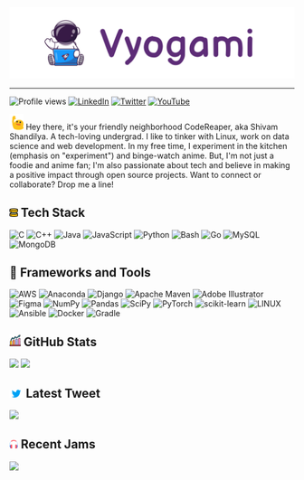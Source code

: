 ![banner](./assets/img/astronaut-banner.png)

---

![Profile views](https://komarev.com/ghpvc/?username=legitshivam&label=Profile%20views&color=0e75b6&style=flat) [![LinkedIn](https://img.shields.io/badge/LinkedIn-%230077B5.svg?logo=linkedin&logoColor=white)](https://linkedin.com/in/vyogami) [![Twitter](https://img.shields.io/badge/Twitter-%231DA1F2.svg?logo=Twitter&logoColor=white)](https://twitter.com/vyogami) [![YouTube](https://img.shields.io/badge/YouTube-%23FF0000.svg?logo=YouTube&logoColor=white)](https://youtube.com/@vyogami)

<img src="./assets/img/greet.gif" width="25"> Hey there, it's your friendly neighborhood CodeReaper, aka Shivam Shandilya. A tech-loving undergrad. I like to tinker with Linux, work on data science and web development. In my free time, I experiment in the kitchen (emphasis on "experiment") and binge-watch anime. But, I'm not just a foodie and anime fan; I'm also passionate about tech and believe in making a positive impact through open source projects. Want to connect or collaborate? Drop me a line!

## <img src="./assets/img/tech-stack.png" width="15"> Tech Stack

![C](https://img.shields.io/badge/c-%2300599C.svg?style=for-the-badge&logo=c&logoColor=white)
![C++](https://img.shields.io/badge/c++-%2300599C.svg?style=for-the-badge&logo=c%2B%2B&logoColor=white)
![Java](https://img.shields.io/badge/java-%23ED8B00.svg?style=for-the-badge&logo=java&logoColor=white)
![JavaScript](https://img.shields.io/badge/javascript-%23323330.svg?style=for-the-badge&logo=javascript&logoColor=%23F7DF1E)
![Python](https://img.shields.io/badge/python-3670A0?style=for-the-badge&logo=python&logoColor=ffdd54)
![Bash](https://img.shields.io/badge/bash-%23121011.svg?style=for-the-badge&logo=gnu-bash&logoColor=white)
![Go](https://img.shields.io/badge/go-%2300ADD8.svg?style=for-the-badge&logo=go&logoColor=white)
![MySQL](https://img.shields.io/badge/mysql-%2300f.svg?style=for-the-badge&logo=mysql&logoColor=white)
![MongoDB](https://img.shields.io/badge/MongoDB-%234ea94b.svg?style=for-the-badge&logo=mongodb&logoColor=white)

## 🧰 Frameworks and Tools

![AWS](https://img.shields.io/badge/AWS-%23FF9900.svg?style=for-the-badge&logo=amazon-aws&logoColor=white)
![Anaconda](https://img.shields.io/badge/Anaconda-%2344A833.svg?style=for-the-badge&logo=anaconda&logoColor=white)
![Django](https://img.shields.io/badge/django-%23092E20.svg?style=for-the-badge&logo=django&logoColor=white)
![Apache Maven](https://img.shields.io/badge/Apache%20Maven-C71A36?style=for-the-badge&logo=Apache%20Maven&logoColor=white)
![Adobe Illustrator](https://img.shields.io/badge/illustrator-%23FF9A00.svg?style=for-the-badge&logo=adobeillustrator&logoColor=white)
![Figma](https://img.shields.io/badge/figma-%23F24E1E.svg?style=for-the-badge&logo=figma&logoColor=white)
![NumPy](https://img.shields.io/badge/numpy-%23013243.svg?style=for-the-badge&logo=numpy&logoColor=white)
![Pandas](https://img.shields.io/badge/pandas-%23150458.svg?style=for-the-badge&logo=pandas&logoColor=white)
![SciPy](https://img.shields.io/badge/SciPy-%230C55A5.svg?style=for-the-badge&logo=scipy&logoColor=%white)
![PyTorch](https://img.shields.io/badge/PyTorch-%23EE4C2C.svg?style=for-the-badge&logo=PyTorch&logoColor=white)
![scikit-learn](https://img.shields.io/badge/scikit--learn-%23F7931E.svg?style=for-the-badge&logo=scikit-learn&logoColor=white)
![LINUX](https://img.shields.io/badge/Linux-FCC624?style=for-the-badge&logo=linux&logoColor=black)
![Ansible](https://img.shields.io/badge/ansible-%231A1918.svg?style=for-the-badge&logo=ansible&logoColor=white)
![Docker](https://img.shields.io/badge/docker-%230db7ed.svg?style=for-the-badge&logo=docker&logoColor=white)
![Gradle](https://img.shields.io/badge/Gradle-02303A.svg?style=for-the-badge&logo=Gradle&logoColor=white)

## <img src="./assets/img/stats.png" width="20"> GitHub Stats

<p>
  <img  width="400" src="https://github-readme-stats.vercel.app/api?username=vyogami&theme=onedark&hide_border=true&include_all_commits=false&count_private=true&card_width=400">
  <img width="400" src="https://streak-stats.demolab.com?user=vyogami&theme=onedark&hide_border=true&card_width=420"
</p>

## <img src="./assets/img/twitter.png" width="24"> Latest Tweet

<a href="https://twitter.com/vyogami"> <img width="400px" src="https://gtce.itsvg.in/api?username=vyogami"> </a>

## <img src="./assets/img/headphone.png" width="15">  Recent Jams

<a href="https://spotify-github-profile.vercel.app/api/view?uid=317etvzfyzlzpq537kptm27sloby&redirect=true">
  <img width="400" src="https://spotify-github-profile.vercel.app/api/view?uid=317etvzfyzlzpq537kptm27sloby&cover_image=true&theme=novatorem&show_offline=false&background_color=121212&interchange=true&bar_color=53b14f&bar_color_cover=false">
</a>
